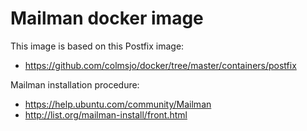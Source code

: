 Mailman docker image
============================

This image is based on this Postfix image: 

 * https://github.com/colmsjo/docker/tree/master/containers/postfix

Mailman installation procedure:

 * https://help.ubuntu.com/community/Mailman
 * http://list.org/mailman-install/front.html


